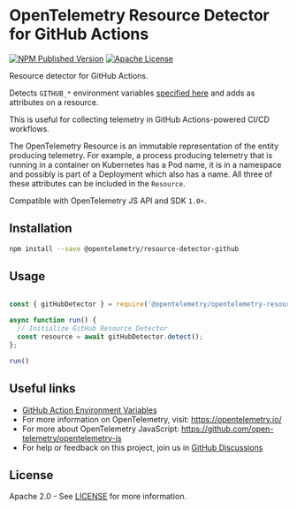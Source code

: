 # OpenTelemetry Resource Detector for GitHub Actions

[![NPM Published Version][npm-img]][npm-url]
[![Apache License][license-image]][license-image]

Resource detector for GitHub Actions.

Detects `GITHUB_*` environment variables [specified here](https://docs.github.com/en/free-pro-team@latest/actions/reference/environment-variables) and adds as attributes on a resource.

This is useful for collecting telemetry in GitHub Actions-powered CI/CD workflows.

The OpenTelemetry Resource is an immutable representation of the entity producing telemetry. For example, a process producing telemetry that is running in a container on Kubernetes has a Pod name, it is in a namespace and possibly is part of a Deployment which also has a name. All three of these attributes can be included in the `Resource`.

Compatible with OpenTelemetry JS API and SDK `1.0+`.

## Installation

```bash
npm install --save @opentelemetry/resource-detector-github
```

## Usage

```js

const { gitHubDetector } = require('@opentelemetry/opentelemetry-resource-detector-github')

async function run() {
  // Initialize GitHub Resource Detector
  const resource = await gitHubDetector.detect();
};

run()
```

## Useful links

- [GitHub Action Environment Variables](https://docs.github.com/en/free-pro-team@latest/actions/reference/environment-variables)
- For more information on OpenTelemetry, visit: <https://opentelemetry.io/>
- For more about OpenTelemetry JavaScript: <https://github.com/open-telemetry/opentelemetry-js>
- For help or feedback on this project, join us in [GitHub Discussions][discussions-url]

## License

Apache 2.0 - See [LICENSE][license-url] for more information.

[discussions-url]: https://github.com/open-telemetry/opentelemetry-js/discussions
[license-url]: https://github.com/open-telemetry/opentelemetry-js-contrib/blob/main/LICENSE
[license-image]: https://img.shields.io/badge/license-Apache_2.0-green.svg?style=flat
[npm-url]: https://www.npmjs.com/package/@opentelemetry/resource-detector-github
[npm-img]: https://badge.fury.io/js/%40opentelemetry%2Fresource-detector-github.svg
